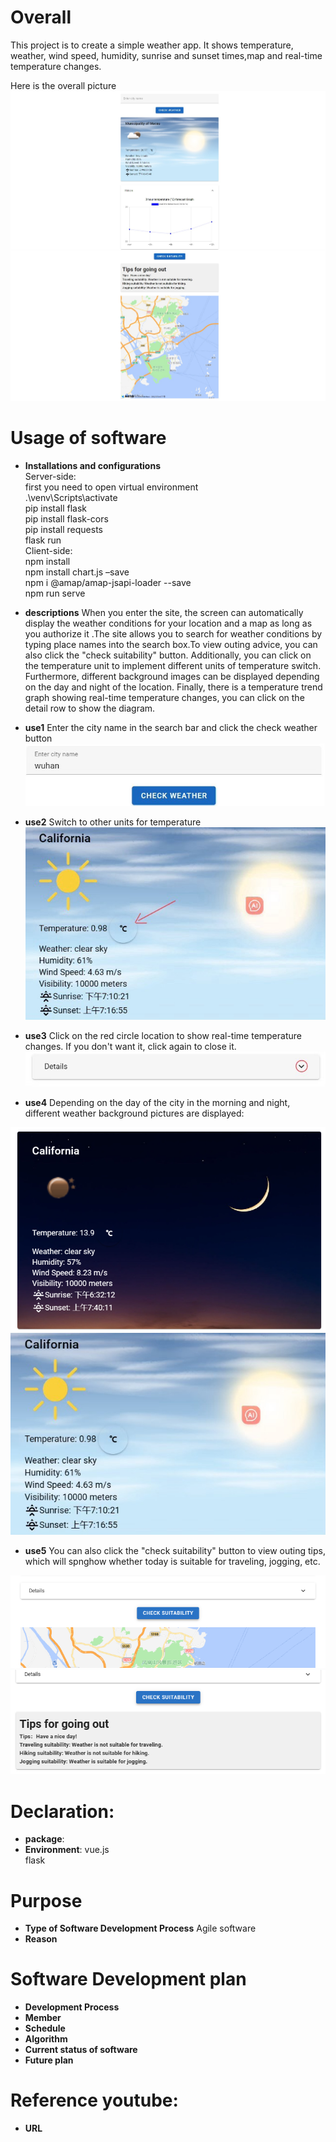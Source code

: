 # Overall
This project is to create a simple weather app. It shows temperature, weather, wind speed, humidity, sunrise and sunset times,map and real-time temperature changes.

Here is the overall picture
<img src="./weather-client-copy/src/assets/readmepicture/1.jpeg">  



# Usage of software
  + **Installations and configurations**  
  Server-side:  
     first you need to open virtual environment   
      .\venv\Scripts\activate     
      pip install flask  
      pip install flask-cors          
      pip install requests   
      flask run  
  Client-side:     
     npm install  
     npm install chart.js –save  
     npm i @amap/amap-jsapi-loader --save    
     npm run serve    
 + **descriptions**
 When you enter the site, the screen can automatically display the weather conditions for your location and a map as long as you authorize it .The site allows you to search for weather conditions by typing place names into the search box.To view outing advice, you can also click the "check suitability" button. Additionally, you can click on the temperature unit to implement different units of temperature switch. Furthermore, different background images can be displayed depending on the day and night of the location. Finally, there is a temperature trend graph showing real-time temperature changes, you can click on the detail row to show the diagram.
+ **use1**
  Enter the city name in the search bar and click the check weather button  <img src="./weather-client-copy/src/assets/readmepicture/2.jpg">  
  
+ **use2**
  Switch to other units for temperature
  <img src="./weather-client-copy/src/assets/readmepicture/3.jpg">  
  
+ **use3**
  Click on the red circle location to show real-time temperature changes.
    If you don't want it, click again to close it.
    <img src="./weather-client-copy/src/assets/readmepicture/4.jpg">  
+ **use4**
Depending on the day of the city in the morning and night, different weather background pictures are displayed:
<img src="./weather-client-copy/src/assets/readmepicture/5.png">
<img src="./weather-client-copy/src/assets/readmepicture/6.jpg"> 

+ **use5**
You can also click the "check suitability" button to view outing tips, which will spnghow whether today is suitable for traveling, jogging, etc.
<img src="./weather-client-copy/src/assets/readmepicture/7.png">
<img src="./weather-client-copy/src/assets/readmepicture/8.png"> 

# Declaration:
 + **package**:
 + **Environment**:
   vue.js  
   flask  
 
    

# Purpose
+ **Type of Software Development Process**
  Agile software 
+ **Reason**
   

  
# Software Development plan
+ **Development Process**
+ **Member**
+ **Schedule**
+ **Algorithm**
+ **Current status of software**
+ **Future plan**
  
# Reference youtube:
+ **URL**



  
